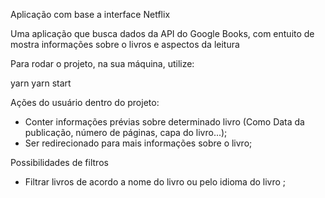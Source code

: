 Aplicação com base a interface Netflix



Uma aplicação que busca dados da API do Google Books, com entuito de mostra informações sobre o livros e aspectos da leitura

Para rodar o projeto, na sua máquina, utilize:

yarn 
yarn start

Ações do usuário dentro do projeto: 
- Conter informações prévias sobre determinado livro (Como Data da publicação, número de páginas, capa do livro...); 
- Ser redirecionado para mais informações sobre o livro;

Possibilidades de filtros 
- Filtrar livros de acordo a nome do livro ou pelo idioma do livro ;


